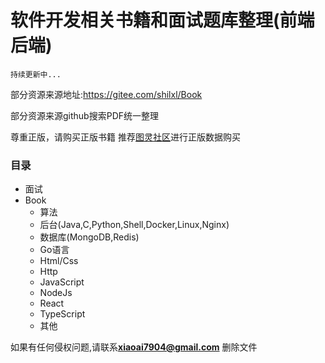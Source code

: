 # 软件开发相关书籍和面试题库整理(前端 后端)

`持续更新中...`

部分资源来源地址:https://gitee.com/shilxl/Book

部分资源来源github搜索PDF统一整理

尊重正版，请购买正版书籍
推荐[图灵社区](https://www.ituring.com.cn/)进行正版数据购买

### 目录
* 面试
* Book
    * 算法
    * 后台(Java,C,Python,Shell,Docker,Linux,Nginx)
    * 数据库(MongoDB,Redis)
    * Go语言
    * Html/Css
    * Http
    * JavaScript
    * NodeJs
    * React
    * TypeScript
    * 其他

如果有任何侵权问题,请联系**xiaoai7904@gmail.com** 删除文件